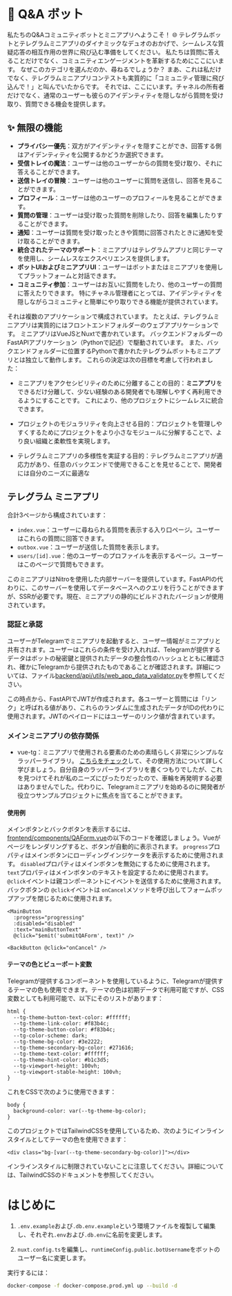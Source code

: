 # 🚀 Q&A ボット

私たちのQ&Aコミュニティボットとミニアプリへようこそ！ 🌐 テレグラムボットとテレグラムミニアプリのダイナミックなデュオのおかげで、シームレスな質疑応答の相互作用の世界に飛び込む準備をしてください。 私たちは質問に答えることだけでなく、コミュニティエンゲージメントを革新するためにここにいます。 なぜこのカテゴリを選んだのか、尋ねるでしょうか？ まあ、これは私だけでなく、テレグラムミニアプリコンテストも実質的に「コミュニティ管理に飛び込んで！」と叫んでいたからです。 それでは、ここにいます。チャネルの所有者だけでなく、通常のユーザーも彼らのアイデンティティを隠しながら質問を受け取り、質問できる機会を提供します。

## ✨ 無限の機能

- **プライバシー優先**：双方がアイデンティティを隠すことができ、回答する側はアイデンティティを公開するかどうか選択できます。
- **受信トレイの魔法**：ユーザーは他のユーザーからの質問を受け取り、それに答えることができます。
- **送信トレイの冒険**：ユーザーは他のユーザーに質問を送信し、回答を見ることができます。
- **プロフィール**：ユーザーは他のユーザーのプロフィールを見ることができます。
- **質問の管理**：ユーザーは受け取った質問を削除したり、回答を編集したりすることができます。
- **通知**：ユーザーは質問を受け取ったときや質問に回答されたときに通知を受け取ることができます。
- **統合されたテーマのサポート**：ミニアプリはテレグラムアプリと同じテーマを使用し、シームレスなエクスペリエンスを提供します。
- **ボットUIおよびミニアプリUI**：ユーザーはボットまたはミニアプリを使用してプラットフォームと対話できます。
- **コミュニティ参加**：ユーザーはお互いに質問をしたり、他のユーザーの質問に答えたりできます。 特にチャネル管理者にとっては、アイデンティティを隠しながらコミュニティと簡単にやり取りできる機能が提供されています。

それは複数のアプリケーションで構成されています。 たとえば、テレグラムミニアプリは実質的にはフロントエンドフォルダーのウェブアプリケーションです。 ミニアプリはVueJSとNuxtで書かれています。 バックエンドフォルダーのFastAPIアプリケーション（Pythonで記述）で駆動されています。 また、バックエンドフォルダーに位置するPythonで書かれたテレグラムボットもミニアプリとは独立して動作します。 これらの決定は次の目標を考慮して行われました：

- ミニアプリをアクセシビリティのために分離することの目的：**ミニアプリ**をできるだけ分離して、少ない経験のある開発者でも理解しやすく再利用できるようにすることです。 これにより、他のプロジェクトにシームレスに統合できます。

- プロジェクトのモジュラリティを向上させる目的：プロジェクトを管理しやすくするためにプロジェクトをより小さなモジュールに分解することで、より良い組織と柔軟性を実現します。

- テレグラムミニアプリの多様性を実証する目的：テレグラムミニアプリが適応力があり、任意のバックエンドで使用できることを見せることで、開発者には自分のニーズに最適な

## テレグラム ミニアプリ

合計3ページから構成されています：

- `index.vue`：ユーザーに尋ねられる質問を表示する入り口ページ。ユーザーはこれらの質問に回答できます。
- `outbox.vue`：ユーザーが送信した質問を表示します。
- `users/[id].vue`：他のユーザーのプロファイルを表示するページ。ユーザーはこのページで質問もできます。

このミニアプリはNitroを使用した内部サーバーを提供しています。FastAPIの代わりに、このサーバーを使用してデータベースへのクエリを行うことができますが、SSRが必要です。現在、ミニアプリの静的にビルドされたバージョンが使用されています。

### 認証と承認

ユーザーがTelegramでミニアプリを起動すると、ユーザー情報がミニアプリと共有されます。ユーザーはこれらの条件を受け入れれば、Telegramが提供するデータはボットの秘密鍵と提供されたデータの整合性のハッシュとともに確認され、確かにTelegramから提供されたものであることが確認されます。詳細については、ファイル[backend/api/utils/web_app_data_validator.py](backend/api/utils/web_app_data_validator.py)を参照してください。

この時点から、FastAPIでJWTが作成されます。各ユーザーと質問には「リンク」と呼ばれる値があり、これらのランダムに生成されたデータがIDの代わりに使用されます。JWTのペイロードにはユーザーのリンク値が含まれています。

### メインミニアプリの依存関係
- vue-tg：ミニアプリで使用される要素のための素晴らしく非常にシンプルなラッパーライブラリ。 [こちらをチェック](https://www.npmjs.com/package/vue-tg)して、その使用方法について詳しく学びましょう。自分自身のラッパーライブラリを書くつもりでしたが、これを見つけてそれが私のニーズにぴったりだったので、車輪を再発明する必要はありませんでした。代わりに、Telegramミニアプリを始めるのに開発者が役立つサンプルプロジェクトに焦点を当てることができます。

#### 使用例
メインボタンとバックボタンを表示するには、[frontend/components/QAForm.vue](frontend/components/QAForm.vue)の以下のコードを確認しましょう。Vueがページをレンダリングすると、ボタンが自動的に表示されます。 `progress`プロパティはメインボタンにローディングインジケータを表示するために使用されます。 `disabled`プロパティはメインボタンを無効にするために使用されます。 `text`プロパティはメインボタンのテキストを設定するために使用されます。 `@click`イベントは親コンポーネントにイベントを送信するために使用されます。バックボタンの `@click`イベントは `onCancel`メソッドを呼び出してフォームポップアップを閉じるために使用されます。

```
<MainButton 
  :progress="progressing"
  :disabled="disabled"
  :text="mainButtonText"
  @click="$emit('submitQAForm', text)" />

<BackButton @click="onCancel" />
```

#### テーマの色とビューポート変数

Telegramが提供するコンポーネントを使用しているように、Telegramが提供するテーマの色も使用できます。テーマの色は初期データで利用可能ですが、CSS変数としても利用可能で、以下にそのリストがあります：

```
html {
  --tg-theme-button-text-color: #ffffff;
  --tg-theme-link-color: #f83b4c;
  --tg-theme-button-color: #f83b4c;
  --tg-color-scheme: dark;
  --tg-theme-bg-color: #3e2222;
  --tg-theme-secondary-bg-color: #271616;
  --tg-theme-text-color: #ffffff;
  --tg-theme-hint-color: #b1c3d5;
  --tg-viewport-height: 100vh;
  --tg-viewport-stable-height: 100vh;
}
```


これをCSSで次のように使用できます：

```
body {
  background-color: var(--tg-theme-bg-color);
}
```

このプロジェクトではTailwindCSSを使用しているため、次のようにインラインスタイルとしてテーマの色を使用できます：

```
<div class="bg-[var(--tg-theme-secondary-bg-color)]"></div>
```

インラインスタイルに制限されていないことに注意してください。詳細については、TailwindCSSのドキュメントを参照してください。

# はじめに

1. `.env.example`および`.db.env.example`という環境ファイルを複製して編集し、それぞれ`.env`および`.db.env`に名前を変更します。

2. `nuxt.config.ts`を編集し、`runtimeConfig.public.botUsername`をボットのユーザー名に変更します。

実行するには：

```bash
docker-compose -f docker-compose.prod.yml up --build -d
```
